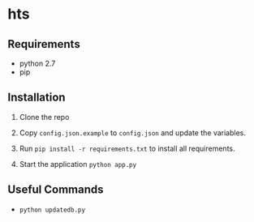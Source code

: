 # hts

## Requirements

* python 2.7
* pip

## Installation

1. Clone the repo

2. Copy `config.json.example` to `config.json` and update the variables.

3. Run `pip install -r requirements.txt` to install all requirements.

4. Start the application `python app.py`

## Useful Commands
* `python updatedb.py`

